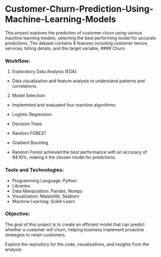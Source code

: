 # Customer-Churn-Prediction-Using-Machine-Learning-Models
This project explores the prediction of customer churn using various machine learning models, selecting the best performing model for accurate predictions. The dataset contains 9 features including customer tenure, services, biliing details, and the target variable, #### Churn.


### Workflow:
1. Exploratory Data Analysis (EDA):
* Data visualization and feature analysis to understand patterns and correlations.

2. Model Selection:
* Implemnted and evaluated four machine algorithms:
* Logistic Regression
* Decision Trees
* Random FOREST
* Gradient Boosting

* Random Forest achieved the best performance with an accuracy of 94.19%, making it the chosen model for predictions.

### Tools and Technologies:
* Programming Language: Python
* Libraries:
* Data Manipulation: Pandas, Numpy
* Visualization: Matplotlib, Seaborn
* Machine Learning: Scikit-Learn

### Objective:
The goal of this project is to create an efficient model that can predict whether a customer will churn, helping business implement proactive strategies to retain customers.

Explore the repository for the code, visualizations, and insights from the analysis.

